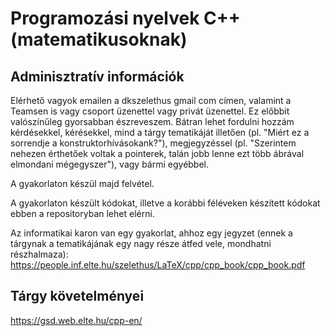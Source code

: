 # Programozási nyelvek C++ (matematikusoknak)

## Adminisztratív információk

Elérhető vagyok emailen a dkszelethus <kukac> gmail <pont> com címen, valamint a Teamsen is vagy csoport üzenettel vagy privát üzenettel. Ez előbbit valószínűleg gyorsabban észreveszem. Bátran lehet fordulni hozzám kérdésekkel, kérésekkel, mind a tárgy tematikáját illetően (pl. "Miért ez a sorrendje a konstruktorhívásokank?"), megjegyzéssel (pl. "Szerintem nehezen érthetőek voltak a pointerek, talán jobb lenne ezt több ábrával elmondani mégegyszer"), vagy bármi egyébbel.

A gyakorlaton készül majd felvétel.

A gyakorlaton készült kódokat, illetve a korábbi féléveken készített kódokat ebben a repositoryban lehet elérni.

Az informatikai karon van egy gyakorlat, ahhoz egy jegyzet (ennek a tárgynak a tematikájának egy nagy része átfed vele, mondhatni részhalmaza):
https://people.inf.elte.hu/szelethus/LaTeX/cpp/cpp_book/cpp_book.pdf

## Tárgy követelményei

https://gsd.web.elte.hu/cpp-en/
